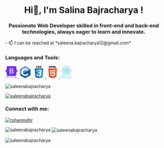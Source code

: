 <h1 align="center">Hi👋, I'm Salina Bajracharya !</h1>
<h3 align="center">Passionate Web Developer skilled in front-end and back-end technologies, always eager to learn and innovate.</h3>
- 📫 I can be reached at *saleena.bajracharya12@gmail.com*

<h3 align="left">Languages and Tools:</h3>
<p align="left"> <a href="https://getbootstrap.com" target="_blank" rel="noreferrer"> <img src="https://raw.githubusercontent.com/devicons/devicon/master/icons/bootstrap/bootstrap-plain-wordmark.svg" alt="bootstrap" width="40" height="40"/> </a> <a href="https://www.cprogramming.com/" target="_blank" rel="noreferrer"> <img src="https://raw.githubusercontent.com/devicons/devicon/master/icons/c/c-original.svg" alt="c" width="40" height="40"/> </a> <a href="https://www.w3schools.com/css/" target="_blank" rel="noreferrer"> <img src="https://raw.githubusercontent.com/devicons/devicon/master/icons/css3/css3-original-wordmark.svg" alt="css3" width="40" height="40"/> </a> <a href="https://www.w3.org/html/" target="_blank" rel="noreferrer"> <img src="https://raw.githubusercontent.com/devicons/devicon/master/icons/html5/html5-original-wordmark.svg" alt="html5" width="40" height="40"/> </a>  <img src="https://raw.githubusercontent.com/devicons/devicon/master/icons/react/react-original-wordmark.svg" alt="react" width="40" height="40"/> </a> </p>


<p align="left"> <img src="https://komarev.com/ghpvc/?username=saleenabajracharya&label=Profile%20views&color=0e75b6&style=flat" alt="saleenabajracharya" /> </p>

<p align="left"> <a href="https://github.com/ryo-ma/github-profile-trophy"><img src="https://github-profile-trophy.vercel.app/?username=saleenabajracharya" alt="saleenabajracharya" /></a> </p>





<h3 align="left">Connect with me:</h3>
<p align="left">
<a href="https://linkedin.com/in/rohanmdhr" target="blank"><img align="center" src="https://raw.githubusercontent.com/rahuldkjain/github-profile-readme-generator/master/src/images/icons/Social/linked-in-alt.svg" alt="rohanmdhr" height="30" width="40" /></a>
</p>



<p><img align="left" src="https://github-readme-stats.vercel.app/api/top-langs?username=saleenabajracharya&show_icons=true&locale=en&layout=compact" alt="saleenabajracharya" /></p>



<p>&nbsp;<img align="center" src="https://github-readme-stats.vercel.app/api?username=saleenabajracharya&show_icons=true&locale=en" alt="saleenabajracharya" /></p>


<p><img align="center" src="https://github-readme-streak-stats.herokuapp.com/?user=saleenabajracharya&" alt="saleenabajracharya" /></p>


<!--
**saleenabajracharya/saleenabajracharya** is a ✨ _special_ ✨ repository because its `README.md` (this file) appears on your GitHub profile.

Here are some ideas to get you started:

- 🔭 I’m currently working on ...
- 🌱 I’m currently learning ...
- 👯 I’m looking to collaborate on ...
- 🤔 I’m looking for help with ...
- 💬 Ask me about ...
- 📫 How to reach me: ...
- 😄 Pronouns: ...
- ⚡ Fun fact: ...
-->
